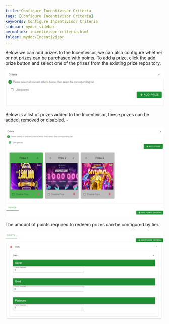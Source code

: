 ```yaml
---
title: Configure Incentivisor Criteria
tags: [Configure Incentivisor Criteria]
keywords: Configure Incentivisor Criteria
sidebar: mydoc_sidebar
permalink: incentivisor-criteria.html
folder: mydoc/Incentivisor
---
```


Below we can add prizes to the Incentivisor, we can also configure whether or not prizes can be purchased with points. To add a prize, click the add prize button and select one of the prizes from the existing prize repository.

<img src="\img\Promotions\IncentivisorCriteria.png" alt="">

Below is a list of prizes added to the Incentivisor, these prizes can be added, removed or disabled. -

<img src="\img\Promotions\IncentivisorSelectedPrizes.png" alt="">

The amount of points required to redeem prizes can be configured by tier. 

<img src="\img\Promotions\IncentivisorPoints.png" alt="">